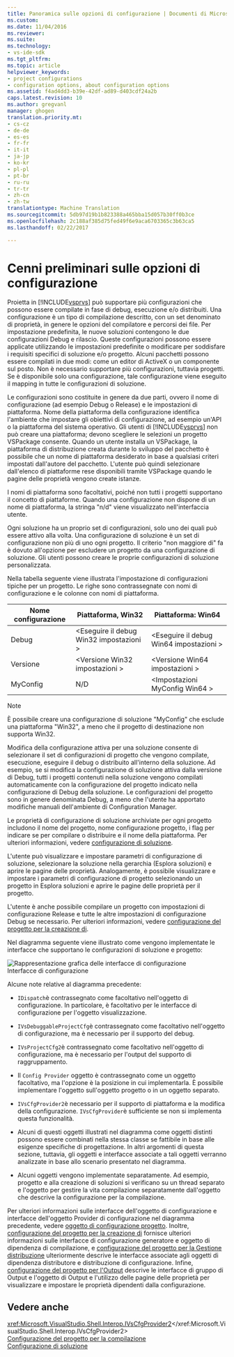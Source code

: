 ```yaml
---
title: Panoramica sulle opzioni di configurazione | Documenti di Microsoft
ms.custom: 
ms.date: 11/04/2016
ms.reviewer: 
ms.suite: 
ms.technology:
- vs-ide-sdk
ms.tgt_pltfrm: 
ms.topic: article
helpviewer_keywords:
- project configurations
- configuration options, about configuration options
ms.assetid: f4ad4dd3-b39e-42df-ad89-d403cdf24a2b
caps.latest.revision: 10
ms.author: gregvanl
manager: ghogen
translation.priority.mt:
- cs-cz
- de-de
- es-es
- fr-fr
- it-it
- ja-jp
- ko-kr
- pl-pl
- pt-br
- ru-ru
- tr-tr
- zh-cn
- zh-tw
translationtype: Machine Translation
ms.sourcegitcommit: 5db97d19b1b823388a465bba15d057b30ff0b3ce
ms.openlocfilehash: 2c188af385d75fed49f6e9aca6703365c3b63ca5
ms.lasthandoff: 02/22/2017

---
```

# <a name="configuration-options-overview"></a>Cenni preliminari sulle opzioni di configurazione
Proietta in [!INCLUDE[vsprvs](../../code-quality/includes/vsprvs_md.md)] può supportare più configurazioni che possono essere compilate in fase di debug, esecuzione e/o distribuiti. Una configurazione è un tipo di compilazione descritto, con un set denominato di proprietà, in genere le opzioni del compilatore e percorsi dei file. Per impostazione predefinita, le nuove soluzioni contengono le due configurazioni Debug e rilascio. Queste configurazioni possono essere applicate utilizzando le impostazioni predefinite o modificare per soddisfare i requisiti specifici di soluzione e/o progetto. Alcuni pacchetti possono essere compilati in due modi: come un editor di ActiveX o un componente sul posto. Non è necessario supportare più configurazioni, tuttavia progetti. Se è disponibile solo una configurazione, tale configurazione viene eseguito il mapping in tutte le configurazioni di soluzione.  
  
 Le configurazioni sono costituite in genere da due parti, ovvero il nome di configurazione (ad esempio Debug o Release) e le impostazioni di piattaforma. Nome della piattaforma della configurazione identifica l'ambiente che impostare gli obiettivi di configurazione, ad esempio un'API o la piattaforma del sistema operativo. Gli utenti di [!INCLUDE[vsprvs](../../code-quality/includes/vsprvs_md.md)] non può creare una piattaforma; devono scegliere le selezioni un progetto VSPackage consente. Quando un utente installa un VSPackage, la piattaforma di distribuzione creata durante lo sviluppo del pacchetto è possibile che un nome di piattaforma desiderato in base a qualsiasi criteri impostati dall'autore del pacchetto. L'utente può quindi selezionare dall'elenco di piattaforme rese disponibili tramite VSPackage quando le pagine delle proprietà vengono create istanze.  
  
 I nomi di piattaforma sono facoltativi, poiché non tutti i progetti supportano il concetto di piattaforme. Quando una configurazione non dispone di un nome di piattaforma, la stringa "n/d" viene visualizzato nell'interfaccia utente.  
  
 Ogni soluzione ha un proprio set di configurazioni, solo uno dei quali può essere attivo alla volta. Una configurazione di soluzione è un set di configurazione non più di uno ogni progetto. Il criterio "non maggiore di" fa è dovuto all'opzione per escludere un progetto da una configurazione di soluzione. Gli utenti possono creare le proprie configurazioni di soluzione personalizzata.  
  
 Nella tabella seguente viene illustrata l'impostazione di configurazioni tipiche per un progetto. Le righe sono contrassegnate con nomi di configurazione e le colonne con nomi di piattaforma.  
  
|Nome configurazione|Piattaforma, Win32|Piattaforma: Win64|  
|------------------------|----------------------|----------------------|  
|Debug|\<Eseguire il debug Win32 impostazioni >|\<Eseguire il debug Win64 impostazioni >|  
|Versione|\<Versione Win32 impostazioni >|\<Versione Win64 impostazioni >|  
|MyConfig|N/D|\<Impostazioni MyConfig Win64 >|  
  
> [!NOTE]
>  È possibile creare una configurazione di soluzione "MyConfig" che esclude una piattaforma "Win32", a meno che il progetto di destinazione non supporta Win32.  
  
 Modifica della configurazione attiva per una soluzione consente di selezionare il set di configurazioni di progetto che vengono compilate, esecuzione, eseguire il debug o distribuito all'interno della soluzione. Ad esempio, se si modifica la configurazione di soluzione attiva dalla versione di Debug, tutti i progetti contenuti nella soluzione vengono compilati automaticamente con la configurazione del progetto indicato nella configurazione di Debug della soluzione. Le configurazioni del progetto sono in genere denominata Debug, a meno che l'utente ha apportato modifiche manuali dell'ambiente di Configuration Manager.  
  
 Le proprietà di configurazione di soluzione archiviate per ogni progetto includono il nome del progetto, nome configurazione progetto, i flag per indicare se per compilare o distribuire e il nome della piattaforma. Per ulteriori informazioni, vedere [configurazione di soluzione](../../extensibility/internals/solution-configuration.md).  
  
 L'utente può visualizzare e impostare parametri di configurazione di soluzione, selezionare la soluzione nella gerarchia (Esplora soluzioni) e aprire le pagine delle proprietà. Analogamente, è possibile visualizzare e impostare i parametri di configurazione di progetto selezionando un progetto in Esplora soluzioni e aprire le pagine delle proprietà per il progetto.  
  
 L'utente è anche possibile compilare un progetto con impostazioni di configurazione Release e tutte le altre impostazioni di configurazione Debug se necessario. Per ulteriori informazioni, vedere [configurazione del progetto per la creazione di](../../extensibility/internals/project-configuration-for-building.md).  
  
 Nel diagramma seguente viene illustrato come vengono implementate le interfacce che supportano le configurazioni di soluzione e progetto:  
  
 ![Rappresentazione grafica delle interfacce di configurazione](~/docs/extensibility/internals/media/vsconfiginterfaces.gif "vsConfigInterfaces")  
Interfacce di configurazione  
  
 Alcune note relative al diagramma precedente:  
  
-   `IDispatch`è contrassegnato come facoltativo nell'oggetto di configurazione. In particolare, è facoltativo per le interfacce di configurazione per l'oggetto visualizzazione.  
  
-   `IVsDebuggableProjectCfg`è contrassegnato come facoltativo nell'oggetto di configurazione, ma è necessario per il supporto del debug.  
  
-   `IVsProjectCfg2`è contrassegnato come facoltativo nell'oggetto di configurazione, ma è necessario per l'output del supporto di raggruppamento.  
  
-   Il `Config Provider` oggetto è contrassegnato come un oggetto facoltativo, ma l'opzione è la posizione in cui implementarla. È possibile implementare l'oggetto sull'oggetto progetto o in un oggetto separato.  
  
-   `IVsCfgProvider2`è necessario per il supporto di piattaforma e la modifica della configurazione. `IVsCfgProvider`è sufficiente se non si implementa questa funzionalità.  
  
-   Alcuni di questi oggetti illustrati nel diagramma come oggetti distinti possono essere combinati nella stessa classe se fattibile in base alle esigenze specifiche di progettazione. In altri argomenti di questa sezione, tuttavia, gli oggetti e interfacce associate a tali oggetti verranno analizzate in base allo scenario presentato nel diagramma.  
  
-   Alcuni oggetti vengono implementate separatamente. Ad esempio, progetto e alla creazione di soluzioni si verificano su un thread separato e l'oggetto per gestire la vita compilazione separatamente dall'oggetto che descrive la configurazione per la compilazione.  
  
 Per ulteriori informazioni sulle interfacce dell'oggetto di configurazione e interfacce dell'oggetto Provider di configurazione nel diagramma precedente, vedere [oggetto di configurazione progetto](../../extensibility/internals/project-configuration-object.md). Inoltre, [configurazione del progetto per la creazione di](../../extensibility/internals/project-configuration-for-building.md) fornisce ulteriori informazioni sulle interfacce di configurazione generatore e oggetto di dipendenza di compilazione, e [configurazione del progetto per la Gestione distribuzione](../../extensibility/internals/project-configuration-for-managing-deployment.md) ulteriormente descrive le interfacce associate agli oggetti di dipendenza distributore e distribuzione di configurazione. Infine, [configurazione del progetto per l'Output](../../extensibility/internals/project-configuration-for-output.md) descrive le interfacce di gruppo di Output e l'oggetto di Output e l'utilizzo delle pagine delle proprietà per visualizzare e impostare le proprietà dipendenti dalla configurazione.  
  
## <a name="see-also"></a>Vedere anche  
 <xref:Microsoft.VisualStudio.Shell.Interop.IVsCfgProvider2></xref:Microsoft.VisualStudio.Shell.Interop.IVsCfgProvider2>   
 [Configurazione del progetto per la compilazione](../../extensibility/internals/project-configuration-for-building.md)   
 [Configurazione di soluzione](../../extensibility/internals/solution-configuration.md)
